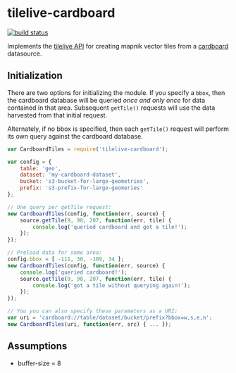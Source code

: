 # tilelive-cardboard

[![build status](https://travis-ci.org/mapbox/tilelive-cardboard.svg?branch=master)](https://travis-ci.org/mapbox/tilelive-cardboard)

Implements the [tilelive API](https://github.com/mapbox/tilelive.js/blob/d7703bbf3a4f7084a4b225bc85c87ecab185ccb9/API.md) for creating mapnik vector tiles from a [cardboard](https://github.com/mapbox/cardboard) datasource.

## Initialization

There are two options for initializing the module. If you specify a `bbox`, then the cardboard database will be queried *once and only once* for data contained in that area. Subsequent `getTile()` requests will use the data harvested from that initial request.

Alternately, if no bbox is specified, then each `getTile()` request will perform its own query against the cardboard database.

```javascript
var CardboardTiles = require('tilelive-cardboard');

var config = {
    table: 'geo',
    dataset: 'my-cardboard-dataset',
    bucket: 's3-bucket-for-large-geometries',
    prefix: 's3-prefix-for-large-geomeries'
};

// One query per getTile request:
new CardboardTiles(config, function(err, source) {
    source.getTile(9, 98, 207, function(err, tile) {
        console.log('queried cardboard and got a tile!');
    });
});

// Preload data for some area:
config.bbox = [ -111, 30, -109, 34 ];
new CardboardTiles(config, function(err, source) {
    console.log('queried cardboard!');
    source.getTile(9, 98, 207, function(err, tile) {
        console.log('got a tile without querying again!');
    });
});

// You you can also specify these parameters as a URI:
var uri = 'cardboard://table/dataset/bucket/prefix?bbox=w,s,e,n';
new CardboardTiles(uri, function(err, src) { ... });
```

## Assumptions

- buffer-size = 8
